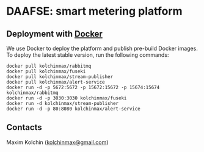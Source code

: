 **DAAFSE**: smart metering platform
===

Deployment with [Docker](http://docker.com/)
---

We use Docker to deploy the platform and publish pre-build Docker images. To deploy the latest stable version, run the following commands:

```
docker pull kolchinmax/rabbitmq
docker pull kolchinmax/fuseki
docker pull kolchinmax/stream-publisher
docker pull kolchinmax/alert-service
docker run -d -p 5672:5672 -p 15672:15672 -p 15674:15674 kolchinmax/rabbitmq
docker run -d -p 3030:3030 kolchinmax/fuseki
docker run -d kolchinmax/stream-publisher
docker run -d -p 80:8080 kolchinmax/alert-service
```

Contacts
---
Maxim Kolchin (kolchinmax@gmail.com)

